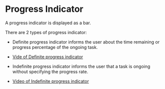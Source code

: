 # Progress Indicator

A progress indicator is displayed as a bar.

There are 2 types of progress indicator:

-   Definite progress indicator informs the user about the time remaining or progress percentage of the ongoing task.
 * [Vide of Definite progress indicator](media/tizen_4.0components_vi_2.3.1.1.progress_indicator.mp4)


-   Indefinite progress indicator informs the user that a task is ongoing without specifying the progress rate.
 * [Video of Indefinite progress indicator](media/tizen_4.0components_vi_2.3.1.2.uncertain_progress_indicator.mp4)  
 
<!--- *Progress indicators*-->
